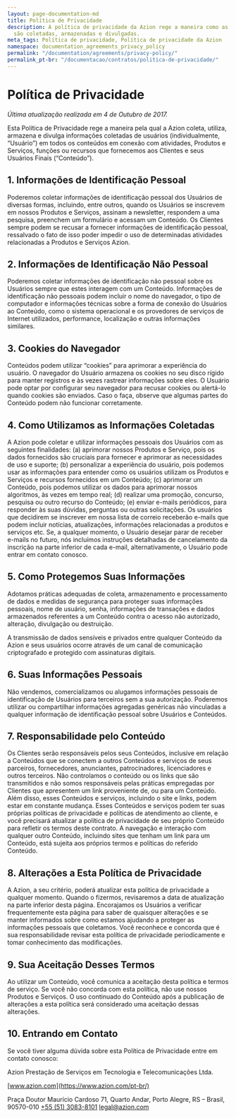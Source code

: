```yaml
---
layout: page-documentation-md
title: Política de Privacidade
description: A política de privacidade da Azion rege a maneira como as informaçōes
  são coletadas, armazenadas e divulgadas.
meta_tags: Política de privacidade, Política de privacidade da Azion
namespace: documentation_agreements_privacy_policy
permalink: "/documentation/agreements/privacy-policy/"
permalink_pt-br: "/documentacao/contratos/politica-de-privacidade/"
---
```

# Política de **Privacidade**

*Última atualização realizada em 4 de Outubro de 2017.*

Esta Política de Privacidade rege a maneira pela qual a Azion coleta, utiliza, armazena e divulga informações coletadas de usuários (individualmente, “Usuário”) em todos os conteúdos em conexão com atividades, Produtos e Serviços, funções ou recursos que fornecemos aos Clientes e seus Usuários Finais (“Conteúdo”).

## 1. Informações de Identificação Pessoal

Poderemos coletar informações de identificação pessoal dos Usuários de diversas formas, incluindo, entre outros, quando os Usuários se inscrevem em nossos Produtos e Serviços, assinam a newsletter, respondem a uma pesquisa, preenchem um formulário e acessam um Conteúdo. Os Clientes sempre podem se recusar a fornecer informações de identificação pessoal, ressalvado o fato de isso poder impedir o uso de determinadas atividades relacionadas a Produtos e Serviços Azion.

## 2. Informações de Identificação Não Pessoal

Poderemos coletar informações de identificação não pessoal sobre os Usuários sempre que estes interagem com um Conteúdo. Informações de identificação não pessoais podem incluir o nome do navegador, o tipo de computador e informações técnicas sobre a forma de conexão do Usuários ao Conteúdo, como o sistema operacional e os provedores de serviços de Internet utilizados, performance, localização e outras informações similares.

## 3. Cookies do Navegador

Conteúdos podem utilizar “cookies” para aprimorar a experiência do usuário. O navegador do Usuário armazena os cookies no seu disco rígido para manter registros e às vezes rastrear informações sobre eles. O Usuário pode optar por configurar seu navegador para recusar cookies ou alertá-lo quando cookies são enviados. Caso o faça, observe que algumas partes do Conteúdo podem não funcionar corretamente.

## 4. Como Utilizamos as Informações Coletadas

A Azion pode coletar e utilizar informações pessoais dos Usuários com as seguintes finalidades: (a) aprimorar nossos Produtos e Serviço, pois os dados fornecidos são cruciais para fornecer e aprimorar as necessidades de uso e suporte; (b) personalizar a experiência do usuário, pois podemos usar as informações para entender como os usuários utilizam os Produtos e Serviços e recursos fornecidos em um Conteúdo; (c) aprimorar um Conteúdo, pois podemos utilizar os dados para aprimorar nossos algoritmos, às vezes em tempo real; (d) realizar uma promoção, concurso, pesquisa ou outro recurso do Conteúdo; (e) enviar e-mails periódicos, para responder às suas dúvidas, perguntas ou outras solicitações. Os usuários que decidirem se inscrever em nossa lista de correio receberão e-mails que podem incluir notícias, atualizações, informações relacionadas a produtos e serviços etc. Se, a qualquer momento, o Usuário desejar parar de receber e-mails no futuro, nós incluímos instruções detalhadas de cancelamento da inscrição na parte inferior de cada e-mail, alternativamente, o Usuário pode entrar em contato conosco.

## 5. Como Protegemos Suas Informações

Adotamos práticas adequadas de coleta, armazenamento e processamento de dados e medidas de segurança para proteger suas informações pessoais, nome de usuário, senha, informações de transações e dados armazenados referentes a um Conteúdo contra o acesso não autorizado, alteração, divulgação ou destruição.

A transmissão de dados sensíveis e privados entre qualquer Conteúdo da Azion e seus usuários ocorre através de um canal de comunicação criptografado e protegido com assinaturas digitais.

## 6. Suas Informações Pessoais

Não vendemos, comercializamos ou alugamos informações pessoais de identificação de Usuários para terceiros sem a sua autorização. Poderemos utilizar ou compartilhar informações agregadas genéricas não vinculadas a qualquer informação de identificação pessoal sobre Usuários e Conteúdos.

## 7. Responsabilidade pelo Conteúdo

Os Clientes serão responsáveis pelos seus Conteúdos, inclusive em relação a Conteúdos que se conectem a outros Conteúdos e serviços de seus parceiros, fornecedores, anunciantes, patrocinadores, licenciadores e outros terceiros. Não controlamos o conteúdo ou os links que são transmitidos e não somos responsáveis pelas práticas empregadas por Clientes que apresentem um link proveniente de, ou para um Conteúdo. Além disso, esses Conteúdos e serviços, incluindo o site e links, podem estar em constante mudança. Esses Conteúdos e serviços podem ter suas próprias políticas de privacidade e políticas de atendimento ao cliente, e você precisará atualizar a política de privacidade de seu próprio Conteúdo para refletir os termos deste contrato. A navegação e interação com qualquer outro Conteúdo, incluindo sites que tenham um link para um Conteúdo, está sujeita aos próprios termos e políticas do referido Conteúdo.

## 8. Alterações a Esta Política de Privacidade

A Azion, a seu critério, poderá atualizar esta política de privacidade a qualquer momento. Quando o fizermos, revisaremos a data de atualização na parte inferior desta página. Encorajamos os Usuários a verificar frequentemente esta página para saber de quaisquer alterações e se manter informados sobre como estamos ajudando a proteger as informações pessoais que coletamos. Você reconhece e concorda que é sua responsabilidade revisar esta política de privacidade periodicamente e tomar conhecimento das modificações.

## 9. Sua Aceitação Desses Termos

Ao utilizar um Conteúdo, você comunica a aceitação desta política e termos de serviço. Se você não concorda com esta política, não use nossos Produtos e Serviços. O uso continuado do Conteúdo após a publicação de alterações a esta política será considerado uma aceitação dessas alterações.

## 10. Entrando em Contato

Se você tiver alguma dúvida sobre esta Política de Privacidade entre em contato conosco:

Azion Prestação de Serviços em Tecnologia e Telecomunicações Ltda.

[www.azion.com](https://www.azion.com/pt-br/)

Praça Doutor Maurício Cardoso 71, Quarto Andar, Porto Alegre, RS – Brasil, 90570-010
[+55 (51) 3083-8101](callto:+555130838101)
[legal@azion.com](mailto:legal@azion.com)
